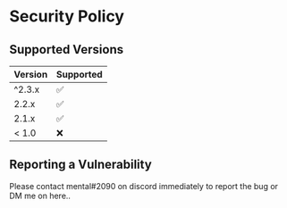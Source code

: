# Security Policy

## Supported Versions

| Version | Supported          |
| ------- | ------------------ |
| ^2.3.x   | :white_check_mark: |
| 2.2.x   | :white_check_mark: |
| 2.1.x   | :white_check_mark: |
| < 1.0   | :x:                |

## Reporting a Vulnerability

Please contact mental#2090 on discord immediately to report the bug or DM me on here..

